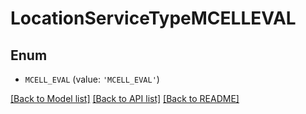 # LocationServiceTypeMCELLEVAL


## Enum

* `MCELL_EVAL` (value: `'MCELL_EVAL'`)

[[Back to Model list]](../README.md#documentation-for-models) [[Back to API list]](../README.md#documentation-for-api-endpoints) [[Back to README]](../README.md)


